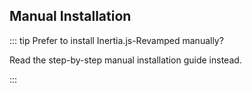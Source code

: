 ## Manual Installation

::: tip Prefer to install Inertia.js-Revamped manually?

Read the step-by-step manual <a :href="`/integrations/${adapter.name}/installation/laravel-setup`">installation guide</a> instead.

:::
